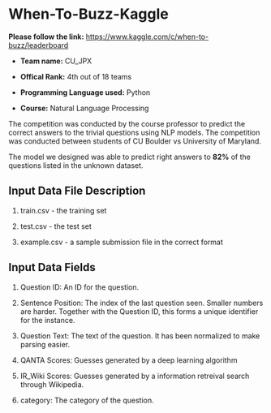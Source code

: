 # When-To-Buzz-Kaggle

**Please follow the link:** https://www.kaggle.com/c/when-to-buzz/leaderboard

- **Team name:** CU_JPX


- **Offical Rank:** 4th out of 18 teams


- **Programming Language used:** Python


- **Course:** Natural Language Processing

The competition was conducted by the course professor to predict the correct answers to the trivial questions using NLP models. The competition was conducted between students of CU Boulder vs University of Maryland. 


The model we designed was able to predict right answers to **82%** of the questions listed in the unknown dataset. 

## Input Data File Description

1. train.csv - the training set


2. test.csv - the test set


3. example.csv - a sample submission file in the correct format


## Input Data Fields

1. Question ID: An ID for the question.


2. Sentence Position: The index of the last question seen. Smaller numbers are harder. Together with the Question ID, this forms a unique identifier for the instance.


3. Question Text: The text of the question. It has been normalized to make parsing easier.


4. QANTA Scores: Guesses generated by a deep learning algorithm


5. IR_Wiki Scores: Guesses generated by a information retreival search through Wikipedia.


6. category: The category of the question.

